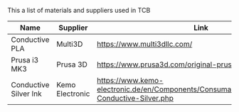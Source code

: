 This a list of materials and suppliers used in TCB




| Name  | Supplier | Link |
| ---|--|--|
| Conductive PLA | Multi3D  | https://www.multi3dllc.com/ |
| Prusa i3 MK3  | Prusa 3D  | https://www.prusa3d.com/original-prusa-i3-mk3/ |
| Conductive Silver Ink | Kemo Electronic | https://www.kemo-electronic.de/en/Components/Consumables/Soldering/L100-Conductive-Silver.php |

